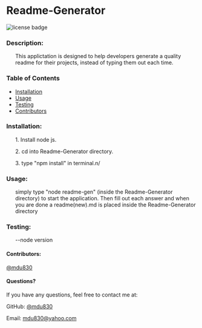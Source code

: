 
# Readme-Generator

![license badge](https://img.shields.io/github/license/mdu830/Readme-Generator?color=green)

### Description: 

<ul>
    This applictation is designed to help developers generate a quality readme for their projects, instead of typing them out each time.
</ul>

### Table of Contents
* [Installation](#installation)
* [Usage](#usage)
* [Testing](#testing)
* [Contributors](#contributors)
    
### Installation:
<ul>
    1. Install node js.
</ul>
<ul>
    2. cd into Readme-Generator directory.
</ul>
<ul>
    3. type "npm install" in terminal.n/
</ul>

### Usage:
<ul>
    simply type "node readme-gen" (inside the Readme-Generator directory) to start the application. Then fill out each answer and when you are done a readme(new).md is placed inside the Readme-Generator directory 
</ul>

### Testing:
<ul>
    --node version
</ul>

#### Contributors:

[@mdu830](https://api.github.com/users/mdu830)

#### Questions?

If you have any questions, feel free to contact me at:

GitHub: [@mdu830](https://api.github.com/users/mdu830)

Email: mdu830@yahoo.com
